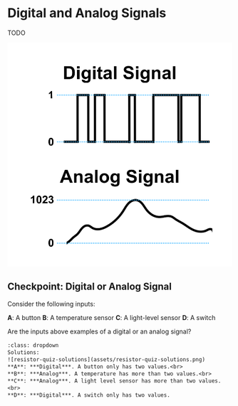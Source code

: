 # Digital and Analog Signals

TODO

![digital-analog-signal](assets/digital-analog-signal.png)

## Checkpoint: Digital or Analog Signal

Consider the following inputs:

**A**: A button
**B**: A temperature sensor
**C**: A light-level sensor
**D**: A switch

Are the inputs above examples of a digital or an analog signal?

```{admonition} Click here to reveal the solutions.
:class: dropdown
Solutions:
![resistor-quiz-solutions](assets/resistor-quiz-solutions.png)
**A**: ***Digital***. A button only has two values.<br>
**B**: ***Analog***. A temperature has more than two values.<br>
**C**: ***Analog***. A light level sensor has more than two values.<br>
**D**: ***Digital***. A switch only has two values.
```
